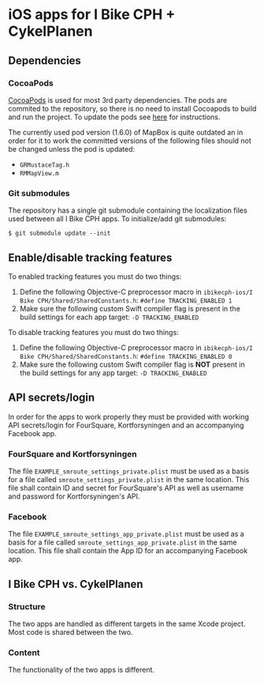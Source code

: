 # iOS apps for I Bike CPH + CykelPlanen 

## Dependencies
### CocoaPods
[CocoaPods](http://cocoapods.org) is used for most 3rd party dependencies. The pods are commited to the repository, so there is no need to install Cocoapods to build and run the project. To update the pods see [here](http://guides.cocoapods.org/using/getting-started.html) for instructions.

The currently used pod version (1.6.0) of MapBox is quite outdated an in order for it to work the committed versions of the following files should not be changed unless the pod is updated:
* `GRMustaceTag.h`
* `RMMapView.m`

### Git submodules
The repository has a single git submodule containing the localization files used between all I Bike CPH apps. To initialize/add git submodules:

`$ git submodule update --init`

## Enable/disable tracking features
To enabled tracking features you must do two things:
1. Define the following Objective-C preprocessor macro in `ibikecph-ios/I Bike CPH/Shared/SharedConstants.h`: `#define TRACKING_ENABLED 1`
2. Make sure the following custom Swift compiler flag is present in the build settings for each app target: `-D TRACKING_ENABLED`

To disable tracking features you must do two things:
1. Define the following Objective-C preprocessor macro in `ibikecph-ios/I Bike CPH/Shared/SharedConstants.h`: `#define TRACKING_ENABLED 0`
2. Make sure the following custom Swift compiler flag is **NOT** present in the build settings for any app target: `-D TRACKING_ENABLED`

## API secrets/login
In order for the apps to work properly they must be provided with working API secrets/login for FourSquare, Kortforsyningen and an accompanying Facebook app.

### FourSquare and Kortforsyningen
The file `EXAMPLE_smroute_settings_private.plist` must be used as a basis for a file called `smroute_settings_private.plist` in the same location. This file shall contain ID and secret for FourSquare's API as well as username and password for Kortforsyningen's API.

### Facebook
The file `EXAMPLE_smroute_settings_app_private.plist` must be used as a basis for a file called `smroute_settings_app_private.plist` in the same location. This file shall contain the App ID for an accompanying Facebook app.

## I Bike CPH vs. CykelPlanen
### Structure
The two apps are handled as different targets in the same Xcode project. Most code is shared between the two.
### Content
The functionality of the two apps is different.

